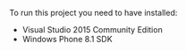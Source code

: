 To run this project you need to have installed:

- Visual Studio 2015 Community Edition
- Windows Phone 8.1 SDK